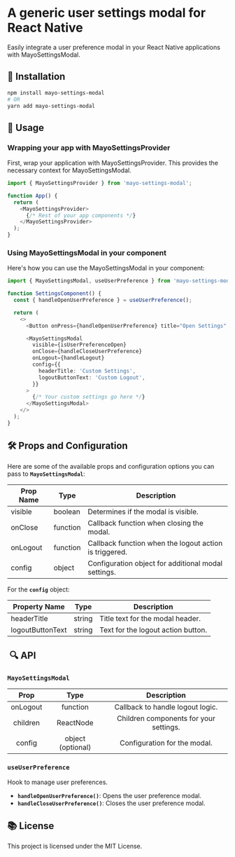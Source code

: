 # A generic user settings modal for React Native

Easily integrate a user preference modal in your React Native applications with MayoSettingsModal.

## 🚀 Installation

```Bash
npm install mayo-settings-modal
# OR
yarn add mayo-settings-modal
```


## 📖 Usage

### Wrapping your app with MayoSettingsProvider

First, wrap your application with MayoSettingsProvider. This provides the necessary context for MayoSettingsModal.

```Typescript
import { MayoSettingsProvider } from 'mayo-settings-modal';

function App() {
  return (
    <MayoSettingsProvider>
      {/* Rest of your app components */}
    </MayoSettingsProvider>
  );
}
```


### Using MayoSettingsModal in your component

Here's how you can use the MayoSettingsModal in your component:

```Typescript
import { MayoSettingsModal, useUserPreference } from 'mayo-settings-modal';

function SettingsComponent() {
  const { handleOpenUserPreference } = useUserPreference();

  return (
    <>
      <Button onPress={handleOpenUserPreference} title="Open Settings" />

      <MayoSettingsModal
        visible={isUserPreferenceOpen}
        onClose={handleCloseUserPreference}
        onLogout={handleLogout}
        config={{
          headerTitle: 'Custom Settings',
          logoutButtonText: 'Custom Logout',
        }}
      >
        {/* Your custom settings go here */}
      </MayoSettingsModal>
    </>
  );
}
```

## 🛠️ Props and Configuration

Here are some of the available props and configuration options you can pass to __`MayoSettingsModal`__:

| Prop Name | Type     | Description                                          |
|-----------|----------|------------------------------------------------------|
| visible   | boolean  | Determines if the modal is visible.                   |
| onClose   | function | Callback function when closing the modal.             |
| onLogout  | function | Callback function when the logout action is triggered.|
| config    | object   | Configuration object for additional modal settings.   |


For the __`config`__ object:

| Property Name     | Type   | Description                              |
|-------------------|--------|------------------------------------------|
| headerTitle       | string | Title text for the modal header.         |
| logoutButtonText  | string | Text for the logout action button.       |



##  🔍 API

### `MayoSettingsModal`

| Prop | Type | Description |
|:--------:|:--------:|:--------:|
| onLogout  | function  | Callback to handle logout logic.  |
| children  | ReactNode  | Children components for your settings.  |
| config  | object (optional)  | Configuration for the modal.  |


### `useUserPreference`

Hook to manage user preferences.

- __`handleOpenUserPreference()`__: Opens the user preference modal.
- __`handleCloseUserPreference()`__: Closes the user preference modal.


## 📚 License

This project is licensed under the MIT License.

